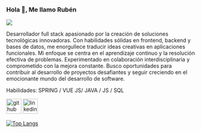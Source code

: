 ### Hola 👋, Me llamo Rubén
![](https://imgs.search.brave.com/I3M035e_9I5bxMaIlvtsN0153jw-9NrI6k5I64o3IHA/rs:fit:500:0:0:0/g:ce/aHR0cHM6Ly93YWxs/cGFwZXIuZm9yZnVu/LmNvbS9mZXRjaC85/OS85OTk4MjQ3ZjEy/MWY4M2EwOTljMTlh/YjhmNjIzMmRiOC5q/cGVn)

Desarrollador full stack apasionado por la creación de soluciones tecnológicas innovadoras. Con habilidades sólidas en frontend, backend y bases de datos, me enorgullece traducir ideas creativas en aplicaciones funcionales. Mi enfoque se centra en el aprendizaje continuo y la resolución efectiva de problemas. Experimentado en colaboración interdisciplinaria y comprometido con la mejora constante. Busco oportunidades para contribuir al desarrollo de proyectos desafiantes y seguir creciendo en el emocionante mundo del desarrollo de software.

Habilidades: SPRING / VUE JS/ JAVA / JS / SQL



[<img src='https://cdn.jsdelivr.net/npm/simple-icons@3.0.1/icons/github.svg' alt='github' height='40'>](https://github.com/lubineitor)  [<img src='https://cdn.jsdelivr.net/npm/simple-icons@3.0.1/icons/linkedin.svg' alt='linkedin' height='40'>](https://www.linkedin.com/in/https://www.linkedin.com/in/rubenteijeiro//)  

[![Top Langs](https://github-readme-stats.vercel.app/api/top-langs/?username=lubineitor)](https://github.com/anuraghazra/github-readme-stats)

